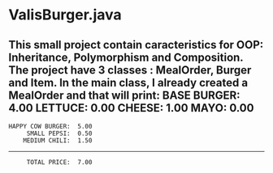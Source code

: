 # ValisBurger.java

This small project contain caracteristics for OOP: Inheritance, Polymorphism and Composition.
The project have 3 classes : MealOrder, Burger and Item.
In the main class, I already created a MealOrder and that will print:
         BASE BURGER:  4.00
             LETTUCE:  0.00
              CHEESE:  1.00
                MAYO:  0.00
------------------------------
    HAPPY COW BURGER:  5.00
         SMALL PEPSI:  0.50
        MEDIUM CHILI:  1.50
------------------------------
         TOTAL PRICE:  7.00

